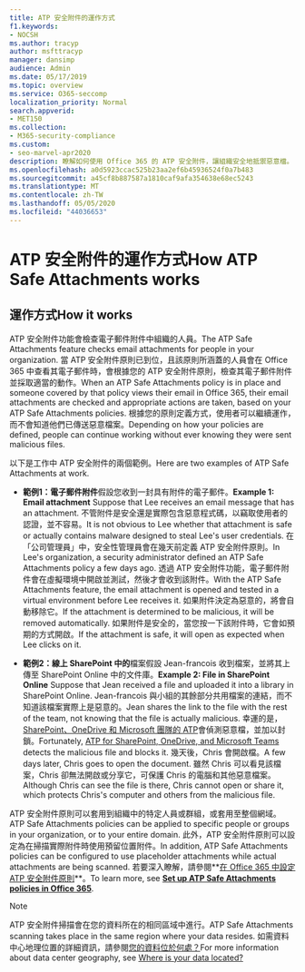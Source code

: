 ```yaml
---
title: ATP 安全附件的運作方式
f1.keywords:
- NOCSH
ms.author: tracyp
author: msfttracyp
manager: dansimp
audience: Admin
ms.date: 05/17/2019
ms.topic: overview
ms.service: O365-seccomp
localization_priority: Normal
search.appverid:
- MET150
ms.collection:
- M365-security-compliance
ms.custom:
- seo-marvel-apr2020
description: 瞭解如何使用 Office 365 的 ATP 安全附件，讓組織安全地抵禦惡意檔。
ms.openlocfilehash: a0d5923ccac525b23aa2ef6b45936524f0a7b483
ms.sourcegitcommit: a45cf8b887587a1810caf9afa354638e68ec5243
ms.translationtype: MT
ms.contentlocale: zh-TW
ms.lasthandoff: 05/05/2020
ms.locfileid: "44036653"
---
```

# <a name="how-atp-safe-attachments-works"></a><span data-ttu-id="7d035-103">ATP 安全附件的運作方式</span><span class="sxs-lookup"><span data-stu-id="7d035-103">How ATP Safe Attachments works</span></span>

## <a name="how-it-works"></a><span data-ttu-id="7d035-104">運作方式</span><span class="sxs-lookup"><span data-stu-id="7d035-104">How it works</span></span>

<span data-ttu-id="7d035-105">ATP 安全附件功能會檢查電子郵件附件中組織的人員。</span><span class="sxs-lookup"><span data-stu-id="7d035-105">The ATP Safe Attachments feature checks email attachments for people in your organization.</span></span> <span data-ttu-id="7d035-106">當 ATP 安全附件原則已到位，且該原則所涵蓋的人員會在 Office 365 中查看其電子郵件時，會根據您的 ATP 安全附件原則，檢查其電子郵件附件並採取適當的動作。</span><span class="sxs-lookup"><span data-stu-id="7d035-106">When an ATP Safe Attachments policy is in place and someone covered by that policy views their email in Office 365, their email attachments are checked and appropriate actions are taken, based on your ATP Safe Attachments policies.</span></span> <span data-ttu-id="7d035-107">根據您的原則定義方式，使用者可以繼續運作，而不會知道他們已傳送惡意檔案。</span><span class="sxs-lookup"><span data-stu-id="7d035-107">Depending on how your policies are defined, people can continue working without ever knowing they were sent malicious files.</span></span>
  
<span data-ttu-id="7d035-108">以下是工作中 ATP 安全附件的兩個範例。</span><span class="sxs-lookup"><span data-stu-id="7d035-108">Here are two examples of ATP Safe Attachments at work.</span></span>
  
- <span data-ttu-id="7d035-109">**範例1：電子郵件附件**假設您收到一封具有附件的電子郵件。</span><span class="sxs-lookup"><span data-stu-id="7d035-109">**Example 1: Email attachment** Suppose that Lee receives an email message that has an attachment.</span></span> <span data-ttu-id="7d035-110">不管附件是安全還是實際包含惡意程式碼，以竊取使用者的認證，並不容易。</span><span class="sxs-lookup"><span data-stu-id="7d035-110">It is not obvious to Lee whether that attachment is safe or actually contains malware designed to steal Lee's user credentials.</span></span> <span data-ttu-id="7d035-111">在「公司管理員」中，安全性管理員會在幾天前定義 ATP 安全附件原則。</span><span class="sxs-lookup"><span data-stu-id="7d035-111">In Lee's organization, a security administrator defined an ATP Safe Attachments policy a few days ago.</span></span> <span data-ttu-id="7d035-112">透過 ATP 安全附件功能，電子郵件附件會在虛擬環境中開啟並測試，然後才會收到該附件。</span><span class="sxs-lookup"><span data-stu-id="7d035-112">With the ATP Safe Attachments feature, the email attachment is opened and tested in a virtual environment before Lee receives it.</span></span> <span data-ttu-id="7d035-113">如果附件決定為惡意的，將會自動移除它。</span><span class="sxs-lookup"><span data-stu-id="7d035-113">If the attachment is determined to be malicious, it will be removed automatically.</span></span> <span data-ttu-id="7d035-114">如果附件是安全的，當您按一下該附件時，它會如預期的方式開啟。</span><span class="sxs-lookup"><span data-stu-id="7d035-114">If the attachment is safe, it will open as expected when Lee clicks on it.</span></span>

- <span data-ttu-id="7d035-115">**範例2：線上 SharePoint 中的**檔案假設 Jean-francois 收到檔案，並將其上傳至 SharePoint Online 中的文件庫。</span><span class="sxs-lookup"><span data-stu-id="7d035-115">**Example 2: File in SharePoint Online** Suppose that Jean received a file and uploaded it into a library in SharePoint Online.</span></span> <span data-ttu-id="7d035-116">Jean-francois 與小組的其餘部分共用檔案的連結，而不知道該檔案實際上是惡意的。</span><span class="sxs-lookup"><span data-stu-id="7d035-116">Jean shares the link to the file with the rest of the team, not knowing that the file is actually malicious.</span></span> <span data-ttu-id="7d035-117">幸運的是， [SharePoint、OneDrive 和 Microsoft 團隊的 ATP](atp-for-spo-odb-and-teams.md)會偵測惡意檔，並加以封鎖。</span><span class="sxs-lookup"><span data-stu-id="7d035-117">Fortunately, [ATP for SharePoint, OneDrive, and Microsoft Teams](atp-for-spo-odb-and-teams.md) detects the malicious file and blocks it.</span></span> <span data-ttu-id="7d035-118">幾天後，Chris 會開啟檔。</span><span class="sxs-lookup"><span data-stu-id="7d035-118">A few days later, Chris goes to open the document.</span></span> <span data-ttu-id="7d035-119">雖然 Chris 可以看見該檔案，Chris 卻無法開啟或分享它，可保護 Chris 的電腦和其他惡意檔案。</span><span class="sxs-lookup"><span data-stu-id="7d035-119">Although Chris can see the file is there, Chris cannot open or share it, which protects Chris's computer and others from the malicious file.</span></span>

<span data-ttu-id="7d035-120">ATP 安全附件原則可以套用到組織中的特定人員或群組，或套用至整個網域。</span><span class="sxs-lookup"><span data-stu-id="7d035-120">ATP Safe Attachments policies can be applied to specific people or groups in your organization, or to your entire domain.</span></span> <span data-ttu-id="7d035-121">此外，ATP 安全附件原則可以設定為在掃描實際附件時使用預留位置附件。</span><span class="sxs-lookup"><span data-stu-id="7d035-121">In addition, ATP Safe Attachments policies can be configured to use placeholder attachments while actual attachments are being scanned.</span></span> <span data-ttu-id="7d035-122">若要深入瞭解，請參閱**[在 Office 365 中設定 ATP 安全附件原則](set-up-atp-safe-attachments-policies.md)**。</span><span class="sxs-lookup"><span data-stu-id="7d035-122">To learn more, see **[Set up ATP Safe Attachments policies in Office 365](set-up-atp-safe-attachments-policies.md)**.</span></span>

> [!NOTE]
> <span data-ttu-id="7d035-123">ATP 安全附件掃描會在您的資料所在的相同區域中進行。</span><span class="sxs-lookup"><span data-stu-id="7d035-123">ATP Safe Attachments scanning takes place in the same region where your data resides.</span></span> <span data-ttu-id="7d035-124">如需資料中心地理位置的詳細資訊，請參閱[您的資料位於何處？](https://products.office.com/where-is-your-data-located?geo=All)</span><span class="sxs-lookup"><span data-stu-id="7d035-124">For more information about data center geography, see [Where is your data located?](https://products.office.com/where-is-your-data-located?geo=All)</span></span> 

